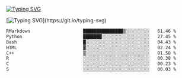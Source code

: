 [![Typing SVG](https://readme-typing-svg.demolab.com?font=Fira+Code&duration=1&pause=1000&center=true&vCenter=true&width=435&lines=Ivy+Streeter)](https://git.io/typing-svg)

[![Typing SVG](https://readme-typing-svg.demolab.com?font=Fira+Code&pause=1000&center=true&width=435&lines=Hello%2C+nice+to+meet+you!;I+am+a+researcher+in+biotech.;I+am+interested+in+bioinformatics.;I+am+self-taught+and+love+learning.;Feel+free+to+reach+out!)](https://git.io/typing-svg)
<!--START_SECTION:waka-->

```txt
RMarkdown                    ███████████████▒░░░░░░░░░   61.46 %
Python                       ███████░░░░░░░░░░░░░░░░░░   27.45 %
Bash                         █░░░░░░░░░░░░░░░░░░░░░░░░   04.43 %
HTML                         ▓░░░░░░░░░░░░░░░░░░░░░░░░   02.24 %
C++                          ▒░░░░░░░░░░░░░░░░░░░░░░░░   01.58 %
R                            ░░░░░░░░░░░░░░░░░░░░░░░░░   00.38 %
C                            ░░░░░░░░░░░░░░░░░░░░░░░░░   00.23 %
S                            ░░░░░░░░░░░░░░░░░░░░░░░░░   00.03 %
```

<!--END_SECTION:waka-->
